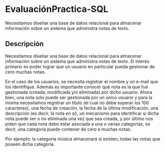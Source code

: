 # EvaluaciónPractica-SQL
Necesitamos diseñar una base de datos relacional para almacenar información sobre un sistema que administra notas de texto. 


## Descripción
Necesitamos diseñar una base de datos relacional para almacenar información sobre un
sistema que administra notas de texto. El interés primario es poder lograr que un usuario
en particular pueda gestionar de cero muchas notas.

En el caso de los usuarios, se necesita registrar el nombre y un e-mail que los identifique.
Además es importante conocer qué nota es la que fue gestionada (creada, modificada y/o
eliminada) por dicho usuario. Ahora bien, una nota solo puede ser gestionada por un
único usuario y para la misma necesitamos registrar un título (el cual no debe superar los
100 caracteres), una fecha de creación, la fecha de la última modificación, una
descripción (es decir, la nota en sí), un mecanismo para identificar si dicha nota puede
ser o no eliminada una vez que sea creada, y por último nos piden que cada nota debe
estar asociada a una o varias categorías, es decir, una categoría puede contener de cero a
muchas notas. 

Por ejemplo: la categoría música almacenará si existen, todas las notas
que poseen dicha categoría.
